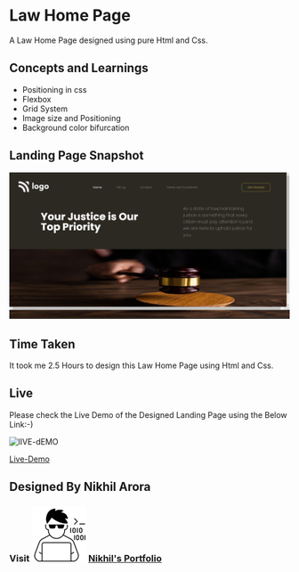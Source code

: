 # Law Home Page  
A Law Home Page designed using pure Html and Css.

## Concepts and Learnings

- Positioning in css
- Flexbox
- Grid System
- Image size and Positioning
- Background color bifurcation

## Landing Page Snapshot
![Snapshot](/Outputs/Web%20capture_22-8-2022_182654_127.0.0.1.jpeg)

## Time Taken

It took me 2.5 Hours to design this Law Home Page using Html and Css.

## Live

Please check the Live Demo of the Designed Landing Page using the Below Link:-)

![lIVE-dEMO](https://img.shields.io/badge/Live_Demo-<COLOR>)

[Live-Demo](https://exquisite-bienenstitch-d09f66.netlify.app/)

## Designed By Nikhil Arora 
### Visit ![I-write-code](Outputs/codericon-removebg-preview%20(1).png) [Nikhil's Portfolio](https://nikhilarora-protfolio.netlify.app/)
